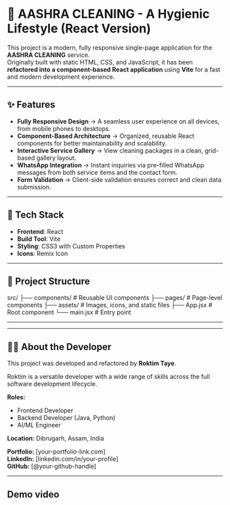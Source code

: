 # 🧹 AASHRA CLEANING - A Hygienic Lifestyle (React Version)

This project is a modern, fully responsive single-page application for the **AASHRA CLEANING** service.  
Originally built with static HTML, CSS, and JavaScript, it has been **refactored into a component-based React application** using **Vite** for a fast and modern development experience.

---

## ✨ Features

- **Fully Responsive Design** → A seamless user experience on all devices, from mobile phones to desktops.  
- **Component-Based Architecture** → Organized, reusable React components for better maintainability and scalability.  
- **Interactive Service Gallery** → View cleaning packages in a clean, grid-based gallery layout.  
- **WhatsApp Integration** → Instant inquiries via pre-filled WhatsApp messages from both service items and the contact form.  
- **Form Validation** → Client-side validation ensures correct and clean data submission.  

---

## 🚀 Tech Stack

- **Frontend**: React  
- **Build Tool**: Vite  
- **Styling**: CSS3 with Custom Properties  
- **Icons**: Remix Icon  

---

## 📂 Project Structure

src/
├── components/ # Reusable UI components
├── pages/ # Page-level components
├── assets/ # Images, icons, and static files
├── App.jsx # Root component
└── main.jsx # Entry point

---


---

## 👨‍💻 About the Developer

This project was developed and refactored by **Roktim Taye**.  

Roktim is a versatile developer with a wide range of skills across the full software development lifecycle.

**Roles:**
- Frontend Developer  
- Backend Developer (Java, Python)  
- AI/ML Engineer  

**Location:** Dibrugarh, Assam, India  

**Portfolio:** [your-portfolio-link.com]  
**LinkedIn:** [linkedin.com/in/your-profile]  
**GitHub:** [@your-github-handle]  

---

##  Demo video
